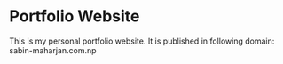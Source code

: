 # Portfolio Website
This is my personal portfolio website.
It is published in following domain:
sabin-maharjan.com.np
